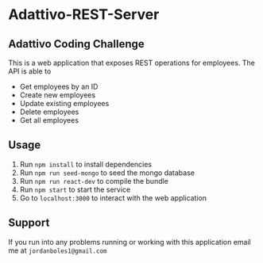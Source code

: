 # Adattivo-REST-Server

## Adattivo Coding Challenge

This is a web application that exposes REST operations for employees. The API is able to
- Get employees by an ID
- Create new employees
- Update existing employees
- Delete employees
- Get all employees

## Usage

1. Run ``` npm install ``` to install dependencies
2. Run ``` npm run seed-mongo ``` to seed the mongo database
3. Run ``` npm run react-dev ``` to compile the bundle
4. Run ``` npm start ``` to start the service
5. Go to ``` localhost:3000 ``` to interact with the web application

## Support

If you run into any problems running or working with this application email me at
``` jordanboles1@gmail.com ```




